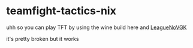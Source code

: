 # teamfight-tactics-nix

uhh so you can play TFT by using the wine build here and [LeagueNoVGK](https://github.com/imunproductive/LeagueNoVGK)

it's pretty broken but it works